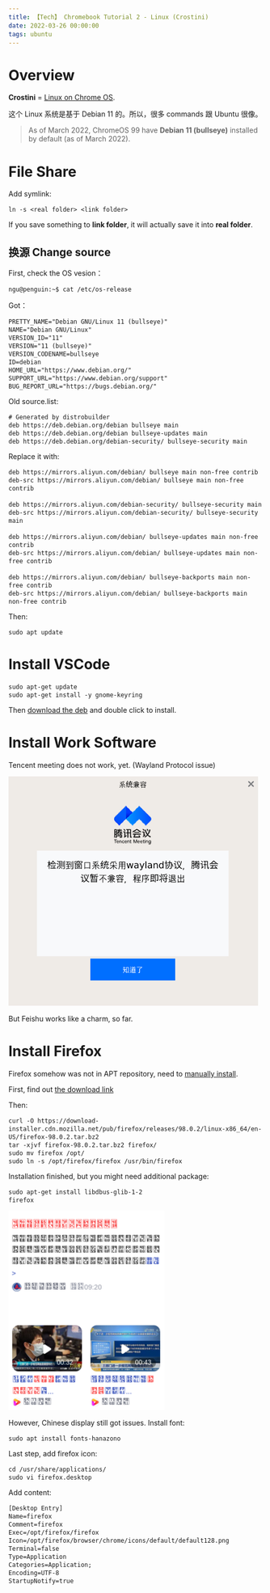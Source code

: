 ```yaml
---
title: 【Tech】 Chromebook Tutorial 2 - Linux (Crostini)
date: 2022-03-26 00:00:00
tags: ubuntu
---
```


# Overview 

__Crostini__ = [Linux on Chrome OS](https://chromeos.dev/en/linux). 

这个 Linux 系统是基于 Debian 11 的。所以，很多 commands 跟 Ubuntu 很像。

> As of March 2022, ChromeOS 99 have __Debian 11 (bullseye)__ installed by default (as of March 2022).

# File Share

Add symlink: 

    ln -s <real folder> <link folder>

If you save something to __link folder__, it will actually save it into __real folder__.

## 换源 Change source

First, check the OS vesion：

    ngu@penguin:~$ cat /etc/os-release 

Got：

    PRETTY_NAME="Debian GNU/Linux 11 (bullseye)"
    NAME="Debian GNU/Linux"
    VERSION_ID="11"
    VERSION="11 (bullseye)"
    VERSION_CODENAME=bullseye
    ID=debian
    HOME_URL="https://www.debian.org/"
    SUPPORT_URL="https://www.debian.org/support"
    BUG_REPORT_URL="https://bugs.debian.org/"

Old source.list: 

    # Generated by distrobuilder
    deb https://deb.debian.org/debian bullseye main
    deb https://deb.debian.org/debian bullseye-updates main
    deb https://deb.debian.org/debian-security/ bullseye-security main

Replace it with: 

    deb https://mirrors.aliyun.com/debian/ bullseye main non-free contrib
    deb-src https://mirrors.aliyun.com/debian/ bullseye main non-free contrib

    deb https://mirrors.aliyun.com/debian-security/ bullseye-security main
    deb-src https://mirrors.aliyun.com/debian-security/ bullseye-security main

    deb https://mirrors.aliyun.com/debian/ bullseye-updates main non-free contrib
    deb-src https://mirrors.aliyun.com/debian/ bullseye-updates main non-free contrib

    deb https://mirrors.aliyun.com/debian/ bullseye-backports main non-free contrib
    deb-src https://mirrors.aliyun.com/debian/ bullseye-backports main non-free contrib

Then: 

    sudo apt update

# Install VSCode

    sudo apt-get update
    sudo apt-get install -y gnome-keyring

Then [download the deb](https://code.visualstudio.com/download) and double click to install.

# Install Work Software

Tencent meeting does not work, yet. (Wayland Protocol issue)

![](/images/chromebook-crostini-wemeeting.png)

But Feishu works like a charm, so far.

# Install Firefox

Firefox somehow was not in APT repository, need to [manually install](https://blog.csdn.net/weixin_38428827/article/details/104066754).

First, find out [the download link](https://www.mozilla.org/zh-CN/firefox/all/#product-desktop-release)

Then:

    curl -O https://download-installer.cdn.mozilla.net/pub/firefox/releases/98.0.2/linux-x86_64/en-US/firefox-98.0.2.tar.bz2
    tar -xjvf firefox-98.0.2.tar.bz2 firefox/
    sudo mv firefox /opt/
    sudo ln -s /opt/firefox/firefox /usr/bin/firefox

Installation finished, but you might need additional package: 

    sudo apt-get install libdbus-glib-1-2
    firefox

![](/images/chromebook-crostini-firefox-chinese.png)

However, Chinese display still got issues. Install font: 

    sudo apt install fonts-hanazono

Last step, add firefox icon: 

    cd /usr/share/applications/
    sudo vi firefox.desktop

Add content: 

    [Desktop Entry]
    Name=firefox
    Comment=firefox
    Exec=/opt/firefox/firefox
    Icon=/opt/firefox/browser/chrome/icons/default/default128.png
    Terminal=false
    Type=Application
    Categories=Application;
    Encoding=UTF-8
    StartupNotify=true
